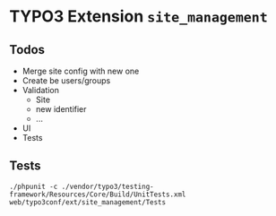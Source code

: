 # TYPO3 Extension `site_management`

## Todos

- Merge site config with new one
- Create be users/groups
- Validation
    - Site
    - new identifier
    - ...
- UI
- Tests

## Tests

```
./phpunit -c ./vendor/typo3/testing-framework/Resources/Core/Build/UnitTests.xml web/typo3conf/ext/site_management/Tests
```
